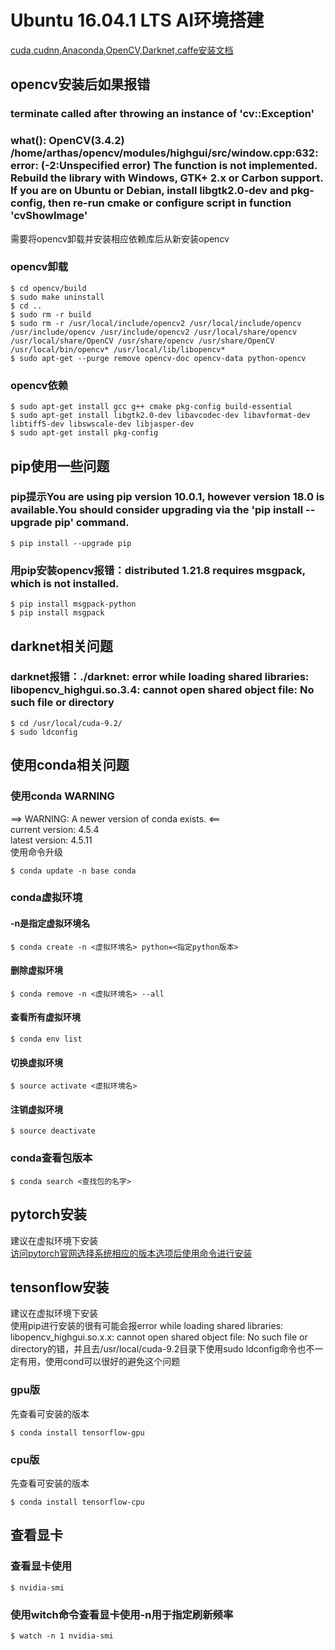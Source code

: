 # Ubuntu 16.04.1 LTS AI环境搭建

[cuda,cudnn,Anaconda,OpenCV,Darknet,caffe安装文档](https://github.com/EthanGuan/Dl-environ/blob/master/instruction.md)

## opencv安装后如果报错
### terminate called after throwing an instance of 'cv::Exception'<br>
###   what():  OpenCV(3.4.2) /home/arthas/opencv/modules/highgui/src/window.cpp:632: error: (-2:Unspecified error) The function is not implemented. Rebuild the library with Windows, GTK+ 2.x or Carbon support. If you are on Ubuntu or Debian, install libgtk2.0-dev and pkg-config, then re-run cmake or configure script in function 'cvShowImage'<br>
需要将opencv卸载并安装相应依赖库后从新安装opencv

### opencv卸载
    $ cd opencv/build
    $ sudo make uninstall 
    $ cd ..
    $ sudo rm -r build
    $ sudo rm -r /usr/local/include/opencv2 /usr/local/include/opencv /usr/include/opencv /usr/include/opencv2 /usr/local/share/opencv /usr/local/share/OpenCV /usr/share/opencv /usr/share/OpenCV /usr/local/bin/opencv* /usr/local/lib/libopencv*
    $ sudo apt-get --purge remove opencv-doc opencv-data python-opencv

### opencv依赖
    $ sudo apt-get install gcc g++ cmake pkg-config build-essential
    $ sudo apt-get install libgtk2.0-dev libavcodec-dev libavformat-dev libtiff5-dev libswscale-dev libjasper-dev
    $ sudo apt-get install pkg-config

## pip使用一些问题
### pip提示You are using pip version 10.0.1, however version 18.0 is available.You should consider upgrading via the 'pip install --upgrade pip' command.<br>
    $ pip install --upgrade pip

### 用pip安装opencv报错：distributed 1.21.8 requires msgpack, which is not installed.<br>
    $ pip install msgpack-python
    $ pip install msgpack

## darknet相关问题

### darknet报错：./darknet: error while loading shared libraries: libopencv_highgui.so.3.4: cannot open shared object file: No such file or directory
    $ cd /usr/local/cuda-9.2/
    $ sudo ldconfig

## 使用conda相关问题
### 使用conda WARNING
==> WARNING: A newer version of conda exists. <==<br>
  current version: 4.5.4<br>
  latest version: 4.5.11<br>
使用命令升级<br>

    $ conda update -n base conda

### conda虚拟环境
#### -n是指定虚拟环境名
    $ conda create -n <虚拟环境名> python=<指定python版本>
#### 删除虚拟环境
    $ conda remove -n <虚拟环境名> --all
#### 查看所有虚拟环境
    $ conda env list
#### 切换虚拟环境
    $ source activate <虚拟环境名>
#### 注销虚拟环境
    $ source deactivate

### conda查看包版本
    $ conda search <查找包的名字>

## pytorch安装
建议在虚拟环境下安装<br>
[访问pytorch官网选择系统相应的版本选项后使用命令进行安装](https://pytorch.org/)<br>

## tensonflow安装
建议在虚拟环境下安装<br>
使用pip进行安装的很有可能会报error while loading shared libraries: libopencv_highgui.so.x.x: cannot open shared object file: No such file or directory的错，并且去/usr/local/cuda-9.2目录下使用sudo ldconfig命令也不一定有用，使用cond可以很好的避免这个问题<br>
### gpu版
先查看可安装的版本

    $ conda install tensorflow-gpu
### cpu版
先查看可安装的版本

    $ conda install tensorflow-cpu

## 查看显卡
### 查看显卡使用
    $ nvidia-smi
### 使用witch命令查看显卡使用-n用于指定刷新频率
    $ watch -n 1 nvidia-smi

